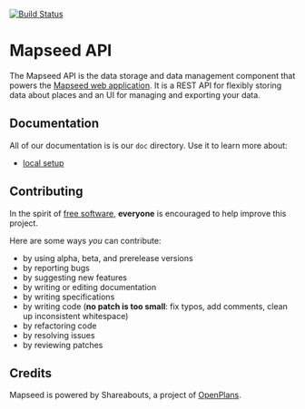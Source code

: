 [![Build Status](https://circleci.com/gh/:owner/:repo.svg?style=shield&circle-token=:circle-token)](https://circleci.com/gh/:owner/:repo.svg?style=shield&circle-token=:circle-token)

Mapseed API
===============

The Mapseed API is the data storage and data management component that
powers the [Mapseed web application](https://github.com/mapseed/platform).
It is a REST API for flexibly storing data about places and an UI for managing
and exporting your data.

Documentation
-------------
All of our documentation is is our `doc` directory. Use it to learn more about:
* [local setup](https://github.com/mapseed/api/blob/master/doc/README.md)

Contributing
------------
In the spirit of [free software](http://www.fsf.org/licensing/essays/free-sw.html), **everyone** is encouraged to help improve this project.

Here are some ways *you* can contribute:

* by using alpha, beta, and prerelease versions
* by reporting bugs
* by suggesting new features
* by writing or editing documentation
* by writing specifications
* by writing code (**no patch is too small**: fix typos, add comments, clean up inconsistent whitespace)
* by refactoring code
* by resolving issues
* by reviewing patches

Credits
-------------
Mapseed is powered by Shareabouts, a project of [OpenPlans](http://openplans.org).
